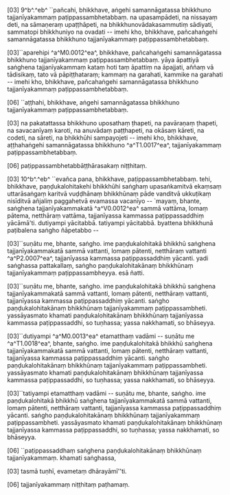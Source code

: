 [03] 9^b^.^eb^ ``pañcahi, bhikkhave, aṅgehi samannāgatassa bhikkhuno tajjanīyakammaṃ paṭippassambhetabbaṃ.  na upasampādeti, na nissayaṃ deti, na sāmaṇeraṃ upaṭṭhāpeti, na bhikkhunovādakasammutiṃ  sādiyati, sammatopi bhikkhuniyo na ovadati -- imehi kho, bhikkhave, pañcahaṅgehi  samannāgatassa bhikkhuno tajjanīyakammaṃ paṭippassambhetabbaṃ.

[03]``aparehipi ^a^M0.0012^ea^, bhikkhave, pañcahaṅgehi samannāgatassa bhikkhuno tajjanīyakammaṃ  paṭippassambhetabbaṃ. yāya āpattiyā saṅghena tajjanīyakammaṃ kataṃ hoti taṃ āpattiṃ  na āpajjati, aññaṃ vā tādisikaṃ, tato vā pāpiṭṭhataraṃ; kammaṃ na garahati, kammike  na garahati -- imehi kho, bhikkhave, pañcahaṅgehi samannāgatassa bhikkhuno tajjanīyakammaṃ  paṭippassambhetabbaṃ.

[06] ``aṭṭhahi, bhikkhave, aṅgehi samannāgatassa bhikkhuno tajjanīyakammaṃ paṭippassambhetabbaṃ.

[03] na pakatattassa bhikkhuno uposathaṃ ṭhapeti, na pavāraṇaṃ ṭhapeti, na savacanīyaṃ karoti,  na anuvādaṃ paṭṭhapeti, na okāsaṃ kāreti, na codeti, na sāreti, na bhikkhūhi sampayojeti --  imehi kho, bhikkhave, aṭṭhahaṅgehi samannāgatassa bhikkhuno ^a^T1.0017^ea^, tajjanīyakammaṃ paṭippassambhetabbaṃ.

[06] paṭippassambhetabbāṭṭhārasakaṃ niṭṭhitaṃ.

[03] 10^b^.^eb^ ``evañca pana, bhikkhave, paṭippassambhetabbaṃ. tehi, bhikkhave, paṇḍukalohitakehi  bhikkhūhi saṅghaṃ upasaṅkamitvā ekaṃsaṃ uttarāsaṅgaṃ karitvā vuḍḍhānaṃ bhikkhūnaṃ pāde  vanditvā ukkuṭikaṃ nisīditvā añjaliṃ paggahetvā evamassa vacanīyo -- `mayaṃ,  bhante, saṅghena tajjanīyakammakatā ^a^V0.0012^ea^ sammā vattāma, lomaṃ pātema, netthāraṃ vattāma, tajjanīyassa  kammassa paṭippassaddhiṃ yācāmā'ti. dutiyampi yācitabbā. tatiyampi yācitabbā.  byattena bhikkhunā paṭibalena saṅgho ñāpetabbo --

[03]``suṇātu me, bhante, saṅgho. ime paṇḍukalohitakā bhikkhū saṅghena tajjanīyakammakatā  sammā vattanti, lomaṃ pātenti, netthāraṃ vattanti ^a^P2.0007^ea^, tajjanīyassa kammassa  paṭippassaddhiṃ yācanti. yadi saṅghassa pattakallaṃ, saṅgho paṇḍukalohitakānaṃ bhikkhūnaṃ  tajjanīyakammaṃ paṭippassambheyya. esā ñatti.

[03]``suṇātu me, bhante, saṅgho. ime paṇḍukalohitakā bhikkhū saṅghena tajjanīyakammakatā  sammā vattanti, lomaṃ pātenti, netthāraṃ vattanti, tajjanīyassa kammassa paṭippassaddhiṃ  yācanti. saṅgho paṇḍukalohitakānaṃ bhikkhūnaṃ tajjanīyakammaṃ paṭippassambheti.  yassāyasmato khamati paṇḍukalohitakānaṃ bhikkhūnaṃ tajjanīyassa kammassa paṭippassaddhi, so  tuṇhassa; yassa nakkhamati, so bhāseyya.

[03]``dutiyampi ^a^M0.0013^ea^ etamatthaṃ vadāmi -- suṇātu me ^a^T1.0018^ea^, bhante, saṅgho. ime paṇḍukalohitakā  bhikkhū saṅghena tajjanīyakammakatā sammā vattanti, lomaṃ pātenti, netthāraṃ vattanti,  tajjanīyassa kammassa paṭippassaddhiṃ yācanti. saṅgho paṇḍukalohitakānaṃ bhikkhūnaṃ tajjanīyakammaṃ  paṭippassambheti. yassāyasmato khamati paṇḍukalohitakānaṃ bhikkhūnaṃ tajjanīyassa kammassa  paṭippassaddhi, so tuṇhassa; yassa nakkhamati, so bhāseyya.

[03]``tatiyampi etamatthaṃ vadāmi -- suṇātu me, bhante, saṅgho. ime paṇḍukalohitakā  bhikkhū saṅghena tajjanīyakammakatā sammā vattanti, lomaṃ pātenti, netthāraṃ vattanti,  tajjanīyassa kammassa paṭippassaddhiṃ yācanti. saṅgho paṇḍukalohitakānaṃ bhikkhūnaṃ tajjanīyakammaṃ  paṭippassambheti. yassāyasmato khamati paṇḍukalohitakānaṃ bhikkhūnaṃ tajjanīyassa kammassa  paṭippassaddhi, so tuṇhassa; yassa nakkhamati, so bhāseyya.

[06] ``paṭippassaddhaṃ saṅghena paṇḍukalohitakānaṃ bhikkhūnaṃ tajjanīyakammaṃ. khamati saṅghassa,

[03] tasmā tuṇhī, evametaṃ dhārayāmī''ti.

[06] tajjanīyakammaṃ niṭṭhitaṃ paṭhamaṃ.